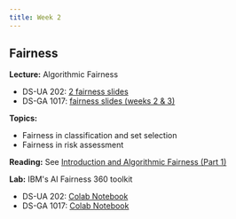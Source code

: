 ```yaml
---
title: Week 2
---
```


## Fairness

**Lecture:** Algorithmic Fairness

* DS-UA 202: [2 fairness slides](../../../assets/2_fairness_202.pdf)
* DS-GA 1017: [fairness slides (weeks 2 & 3)](../../../assets/2_3_Fairness_1017.pdf)

**Topics:**

* Fairness in classification and set selection
* Fairness in risk assessment

**Reading:** See [Introduction and Algorithmic Fairness (Part 1)](../../../assets/fairness_reader_weeks1&2.pdf)

**Lab:** IBM's AI Fairness 360 toolkit

* DS-UA 202: [Colab Notebook](https://colab.research.google.com/drive/1kGSYlt7FMYX_dxYGRUxedwhT4-hOIFef?usp=sharing)
* DS-GA 1017: [Colab Notebook](https://drive.google.com/file/d/1tEjVTS012N3IWD5rlRYswmcc0Wc9UIr_/view?usp=sharing)
